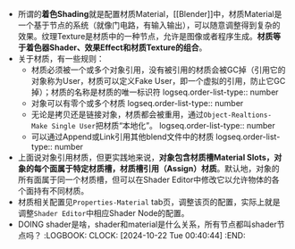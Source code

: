 - 所谓的**着色Shading**就是配置材质Material，[[Blender]]中，材质Material是一个基于节点的系统（就像门电路，有输入输出），可以随意调整得到复杂的效果。纹理Texture是材质中的一种节点，允许是图像或者程序生成。**材质等于着色器Shader、效果Effect和材质Texture的组合**。
- 关于材质，有一些规则：
	- 材质必须被一个或多个对象引用，没有被引用的材质会被GC掉（引用它的对象称为User，材质可以定义Fake User，即一个虚拟的引用，防止它GC掉）；材质的名称是材质的唯一标识符
	  logseq.order-list-type:: number
	- 对象可以有零个或多个材质
	  logseq.order-list-type:: number
	- 无论是拷贝还是链接对象，材质都会被重用，通过`Object-Realtions-Make Single User`把材质“本地化”。
	  logseq.order-list-type:: number
	- 可以通过Append或Link引用其他blend文件中的材质
	  logseq.order-list-type:: number
- 上面说对象引用材质，但更实践地来说，**对象包含材质槽Material Slots，对象的每个面属于特定材质槽，材质槽引用（Assign）材质**。默认地，对象的所有面属于同一个材质槽，但可以在Shader Editor中修改它以允许物体的各个面持有不同材质。
- 材质相关配置见`Properties-Material` tab页，调整该页的配置，实际上就是调整`Shader Editor`中相应Shader Node的配置。
- DOING shader是啥，shader和material是什么关系，所有节点都叫shader节点吗？
  :LOGBOOK:
  CLOCK: [2024-10-22 Tue 00:40:44]
  :END: